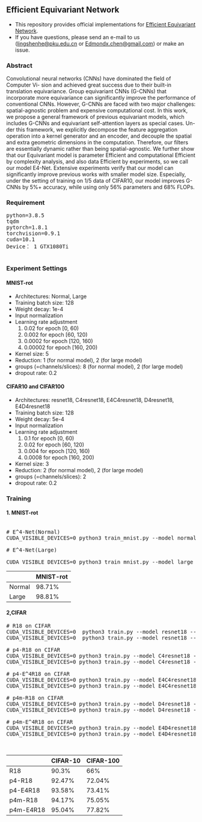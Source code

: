 ﻿## Efficient Equivariant Network

* This repository provides official implementations for [Efficient Equivariant Network](https://proceedings.neurips.cc/paper/2021/file/2a79ea27c279e471f4d180b08d62b00a-Paper.pdf).
* If you have questions, please send an e-mail to us (lingshenhe@pku.edu.cn or Edmondx.chen@gmail.com) or make an issue.

### Abstract
Convolutional neural networks (CNNs) have dominated the field of Computer Vi- sion and achieved great success due to their built-in translation equivariance. Group equivariant CNNs (G-CNNs) that incorporate more equivariance can significantly improve the performance of conventional CNNs. However, G-CNNs are faced with two major challenges: spatial-agnostic problem and expensive computational cost. In this work, we propose a general framework of previous equivariant models, which includes G-CNNs and equivariant self-attention layers as special cases. Un- der this framework, we explicitly decompose the feature aggregation operation into a kernel generator and an encoder, and decouple the spatial and extra geometric dimensions in the computation. Therefore, our filters are essentially dynamic rather than being spatial-agnostic. We further show that our Equivariant model is parameter Efficient and computational Efficient by complexity analysis, and also data Efficient by experiments, so we call our model E4-Net. Extensive experiments verify that our model can significantly improve previous works with smaller model size. Especially, under the setting of training on 1/5 data of CIFAR10, our model improves G-CNNs by 5%+ accuracy, while using only 56% parameters and 68% FLOPs.


### Requirement 
<pre>
python=3.8.5
tqdm
pytorch=1.8.1
torchvision=0.9.1
cuda=10.1
Device： 1 GTX1080Ti

</pre>
### Experiment Settings
#### MNIST-rot
* Architectures: Normal, Large
* Training batch size: 128
* Weight decay: 1e-4
* Input normalization
* Learning rate adjustment
  1) 0.02 for epoch [0, 60)
  2) 0.002 for epoch [60, 120)
  3) 0.0002 for epoch [120, 160)
  4) 0.00002 for epoch [160, 200)
 * Kernel size: 5
 * Reduction: 1 (for normal model), 2 (for large model)
 * groups (=channels/slices): 8 (for normal model), 2 (for large model)
 * dropout rate: 0.2

#### CIFAR10 and CIFAR100
* Architectures: resnet18, C4resnet18, E4C4resnet18, D4resnet18, E4D4resnet18
* Training batch size: 128
* Weight decay: 5e-4
* Input normalization
* Learning rate adjustment
  1) 0.1 for epoch [0, 60)
  2) 0.02 for epoch [60, 120)
  3) 0.004 for epoch [120, 160)
  4) 0.0008 for epoch [160, 200)
 * Kernel size: 3
 * Reduction: 2 (for normal model), 2 (for large model)
 * groups (=channels/slices): 2
 * dropout rate: 0.2

### Training

#### 1. MNIST-rot

<pre>

# E^4-Net(Normal)
CUDA_VISIBLE_DEVICES=0 python3 train_mnist.py --model normal --groups 8 --reduction 1

# E^4-Net(Large)

CUDA_VISIBLE_DEVICES=0 python3 train_mnist.py --model large --groups 2 --reduction 2
</pre>

||MNIST-rot|
|------|---
|Normal|98.71%
|Large|98.81%
#### 2,CIFAR

<pre>
# R18 on CIFAR
CUDA_VISIBLE_DEVICES=0  python3 train.py --model resnet18 --dataset cifar10
CUDA_VISIBLE_DEVICES=0  python3 train.py --model resnet18 --dataset cifar100

# p4-R18 on CIFAR
CUDA_VISIBLE_DEVICES=0 python3 train.py --model C4resnet18 --dataset cifar10
CUDA_VISIBLE_DEVICES=0 python3 train.py --model C4resnet18 --dataset cifar100

# p4-E^4R18 on CIFAR
CUDA_VISIBLE_DEVICES=0 python3 train.py --model E4C4resnet18 --dataset cifar10
CUDA_VISIBLE_DEVICES=0 python3 train.py --model E4C4resnet18 --dataset cifar100

# p4m-R18 on CIFAR
CUDA_VISIBLE_DEVICES=0 python3 train.py --model D4resnet18 --dataset cifar10
CUDA_VISIBLE_DEVICES=0 python3 train.py --model D4resnet18 --dataset cifar100

# p4m-E^4R18 on CIFAR
CUDA_VISIBLE_DEVICES=0 python3 train.py --model E4D4resnet18 --dataset cifar10
CUDA_VISIBLE_DEVICES=0 python3 train.py --model E4D4resnet18 --dataset cifar100


</pre>
||CIFAR-10|CIFAR-100|
|------|---|---|
|R18|90.3%|66%|
|p4-R18|92.47%|72.04%|
|p4-E4R18|93.58%|73.41%|
|p4m-R18|94.17%|75.05%|
|p4m-E4R18|95.04%|77.82%|









